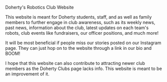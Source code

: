 Doherty's Robotics Club Website

This website is meant for Doherty students, staff, and as well as family members to 
further engage in club awareness, such as its weekly news, past news, information about the club, 
latest updates on each team's robots, club events like fundraisers, our officer positions, and much more!

It will be most beneficial if people miss our stories posted on our Instagram page. They can just hop on
to the website through a link in our bio and BOOM!

I hope that this website can also contribute to attracting newer club members as the Doherty Clubs page 
lacks info. This website is meant to be an improvement of it.



